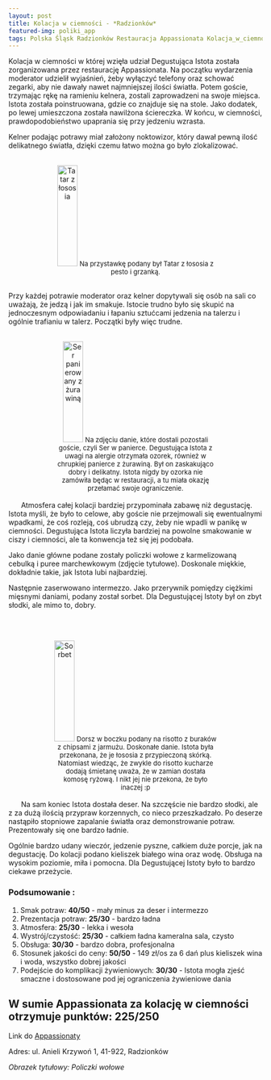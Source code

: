 ```yaml
---
layout: post
title: Kolacja w ciemności - *Radzionków*
featured-img: poliki_app
tags: Polska Śląsk Radzionków Restauracja Appassionata Kolacja_w_ciemności
---
```

Kolacja w ciemności w której wzięła udział Degustująca Istota została zorganizowana przez restaurację Appassionata.
Na początku wydarzenia moderator udzielił wyjaśnień, żeby wyłączyć telefony oraz schować zegarki,
aby nie dawały nawet najmniejszej ilości światła.
 Potem goście, trzymając rękę na ramieniu kelnera, zostali zaprowadzeni na swoje miejsca.
Istota została poinstruowana, gdzie co znajduje się na stole.
Jako dodatek, po lewej umieszczona została nawilżona ściereczka. W końcu, w ciemności, prawdopodobieństwo upaprania się przy jedzeniu wzrasta.

Kelner podając potrawy miał założony noktowizor, który dawał pewną ilość delikatnego światła, dzięki czemu łatwo można go było zlokalizować.
<br />&ensp;&ensp;&ensp;

<center><div style="width:65%">
   <img src="{{site.url}}/assets/img/posts/tatar_losos.jpg" alt="Tatar z łososia" height="200px" width="40px" />

   <font size="2">
       Na przystawkę podany był Tatar z łososia z pesto i grzanką.
   </font>
</div></center>
<br />

Przy każdej potrawie moderator oraz kelner dopytywali się osób na sali co uważają, że jedzą i jak im smakuje.
 Istocie trudno było się skupić na jednoczesnym odpowiadaniu i łapaniu sztućcami jedzenia na talerzu
  i ogólnie trafianiu w talerz. Początki były więc trudne.
<br />&ensp;&ensp;&ensp;
<center><div style="width:65%">
   <img src="{{site.url}}/assets/img/posts/ser_z_zurawina.jpg" alt="Ser panierowany z żurawiną" height="200px" width="40px" />

   <font size="2">
Na zdjęciu danie, które dostali pozostali goście, czyli Ser w panierce.
 Degustująca Istota z uwagi na alergie otrzymała ozorek, również w chrupkiej panierce z żurawiną.
  Był on zaskakująco dobry i delikatny. Istota nigdy by ozorka nie zamówiła będąc w restauracji,
  a tu miała okazję przełamać swoje ograniczenie.
   </font>
</div></center>
<br />&ensp;&ensp;&ensp;
Atmosfera całej kolacji bardziej przypominała zabawę niż degustację.
Istota myśli, że było to celowe, aby goście nie przejmowali się ewentualnymi wpadkami,
 że coś rozleją, coś ubrudzą czy, żeby nie wpadli w panikę w ciemności.
 Degustująca Istota liczyła bardziej na powolne smakowanie w ciszy i ciemności, ale ta konwencja też się jej podobała.

Jako danie główne podane zostały policzki wołowe z karmelizowaną cebulką i puree marchewkowym (zdjęcie tytułowe).
 Doskonale miękkie, dokładnie takie, jak Istota lubi najbardziej.

Następnie zaserwowano intermezzo. Jako przerywnik pomiędzy ciężkimi mięsnymi daniami,
 podany został sorbet. Dla Degustującej Istoty był on zbyt słodki, ale mimo to, dobry.

<br />&ensp;&ensp;&ensp;
<center><div style="width:65%">
   <img src="{{site.url}}/assets/img/posts/dorsz_z_boczkiem.jpg" alt="Sorbet" height="200px" width="40px" />

   <font size="2">
    Dorsz w boczku podany na risotto z buraków z chipsami z jarmużu.
Doskonałe danie. Istota była przekonana, że je łososia z przypieczoną skórką.
Natomiast wiedząc, że zwykle do risotto kucharze dodają śmietanę uważa, że w zamian dostała komosę ryżową.
 I nikt jej nie przekona, że było inaczej :p
   </font>
</div></center>
<br />&ensp;&ensp;&ensp;
Na sam koniec Istota dostała deser. Na szczęście nie bardzo słodki,
ale z za dużą ilością przypraw korzennych, co nieco przeszkadzało.
Po deserze nastąpiło stopniowe zapalanie światła oraz demonstrowanie potraw. Prezentowały się one bardzo ładnie.

Ogólnie bardzo udany wieczór, jedzenie pyszne, całkiem duże porcje, jak na degustację.
 Do kolacji podano kieliszek białego wina oraz wodę. Obsługa na wysokim poziomie, miła i pomocna.
 Dla Degustującej Istoty było to bardzo ciekawe przeżycie.


### Podsumowanie :
1. Smak potraw: **40/50** - mały minus za deser i intermezzo
2. Prezentacja potraw: **25/30** - bardzo ładna
3. Atmosfera: **25/30** - lekka i wesoła
4. Wystrój/czystość: **25/30** - całkiem ładna kameralna sala, czysto
5. Obsługa: **30/30** - bardzo dobra, profesjonalna
6. Stosunek jakości do ceny: **50/50** - 149 zł/os za 6 dań plus kieliszek wina i woda, wszystko dobrej jakości
7. Podejście do komplikacji żywieniowych: **30/30** - Istota mogła zjeść smaczne i dostosowane pod jej ograniczenia żywieniowe dania

## W sumie Appassionata za kolację w ciemności otrzymuje punktów: **225/250**
Link do [Appassionaty]

Adres:
ul. Anieli Krzywoń 1,
41-922, Radzionków

_Obrazek tytułowy: Policzki wołowe_

[Appassionaty]: https://appassionata.com.pl/
